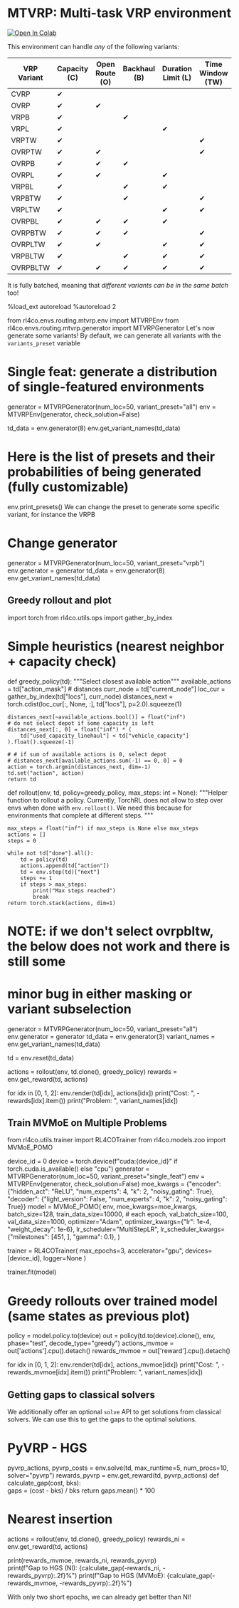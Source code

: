 # MTVRP: Multi-task VRP environment

<a href="https://colab.research.google.com/github/ai4co/rl4co/blob/main/examples/other/1-mtvrp.ipynb"><img src="https://colab.research.google.com/assets/colab-badge.svg" alt="Open In Colab"></a>


This environment can handle _any_ of the following variants:


| VRP Variant | Capacity (C) | Open Route (O) | Backhaul (B) | Duration Limit (L) | Time Window (TW) |
|-------------|--------------|----------------|--------------|--------------------|------------------|
| CVRP        | ✔            |                |              |                    |                  |
| OVRP        | ✔            | ✔              |              |                    |                  |
| VRPB        | ✔            |                | ✔            |                    |                  |
| VRPL        | ✔            |                |              | ✔                  |                  |
| VRPTW       | ✔            |                |              |                    | ✔                |
| OVRPTW      | ✔            | ✔              |              |                    | ✔                |
| OVRPB       | ✔            | ✔              | ✔            |                    |                  |
| OVRPL       | ✔            | ✔              |              | ✔                  |                  |
| VRPBL       | ✔            |                | ✔            | ✔                  |                  |
| VRPBTW      | ✔            |                | ✔            |                    | ✔                |
| VRPLTW      | ✔            |                |              | ✔                  | ✔                |
| OVRPBL      | ✔            | ✔              | ✔            | ✔                  |                  |
| OVRPBTW     | ✔            | ✔              | ✔            |                    | ✔                |
| OVRPLTW     | ✔            | ✔              |              | ✔                  | ✔                |
| VRPBLTW     | ✔            |                | ✔            | ✔                  | ✔                |
| OVRPBLTW    | ✔            | ✔              | ✔            | ✔                  | ✔                |


It is fully batched, meaning that _different variants can be in the same batch_ too!

%load_ext autoreload
%autoreload 2

from rl4co.envs.routing.mtvrp.env import MTVRPEnv
from rl4co.envs.routing.mtvrp.generator import MTVRPGenerator
Let's now generate some variants! By default, we can generate all variants with the `variants_preset` variable
# Single feat: generate a distribution of single-featured environments
generator = MTVRPGenerator(num_loc=50, variant_preset="all")
env = MTVRPEnv(generator, check_solution=False)

td_data = env.generator(8)
env.get_variant_names(td_data)
# Here is the list of presets and their probabilities of being generated (fully customizable)
env.print_presets()
We can change the preset to generate some specific variant, for instance the VRPB
# Change generator
generator = MTVRPGenerator(num_loc=50, variant_preset="vrpb")
env.generator = generator
td_data = env.generator(8)
env.get_variant_names(td_data)
## Greedy rollout and plot
import torch
from rl4co.utils.ops import gather_by_index


# Simple heuristics (nearest neighbor + capacity check)
def greedy_policy(td):
    """Select closest available action"""
    available_actions = td["action_mask"]
    # distances
    curr_node = td["current_node"]
    loc_cur = gather_by_index(td["locs"], curr_node)
    distances_next = torch.cdist(loc_cur[:, None, :], td["locs"], p=2.0).squeeze(1)

    distances_next[~available_actions.bool()] = float("inf")
    # do not select depot if some capacity is left
    distances_next[:, 0] = float("inf") * (
        td["used_capacity_linehaul"] < td["vehicle_capacity"]
    ).float().squeeze(-1)

    # # if sum of available actions is 0, select depot
    # distances_next[available_actions.sum(-1) == 0, 0] = 0
    action = torch.argmin(distances_next, dim=-1)
    td.set("action", action)
    return td


def rollout(env, td, policy=greedy_policy, max_steps: int = None):
    """Helper function to rollout a policy. Currently, TorchRL does not allow to step
    over envs when done with `env.rollout()`. We need this because for environments that complete at different steps.
    """

    max_steps = float("inf") if max_steps is None else max_steps
    actions = []
    steps = 0

    while not td["done"].all():
        td = policy(td)
        actions.append(td["action"])
        td = env.step(td)["next"]
        steps += 1
        if steps > max_steps:
            print("Max steps reached")
            break
    return torch.stack(actions, dim=1)
# NOTE: if we don't select ovrpbltw, the below does not work and there is still some
# minor bug in either masking or variant subselection

generator = MTVRPGenerator(num_loc=50, variant_preset="all")
env.generator = generator
td_data = env.generator(3)
variant_names = env.get_variant_names(td_data)

td = env.reset(td_data)

actions = rollout(env, td.clone(), greedy_policy)
rewards = env.get_reward(td, actions)

for idx in [0, 1, 2]:
    env.render(td[idx], actions[idx])
    print("Cost: ", - rewards[idx].item())
    print("Problem: ", variant_names[idx])

## Train MVMoE on Multiple Problems
from rl4co.utils.trainer import RL4COTrainer
from rl4co.models.zoo import MVMoE_POMO

device_id = 0
device = torch.device(f"cuda:{device_id}" if torch.cuda.is_available() else "cpu")
generator = MTVRPGenerator(num_loc=50, variant_preset="single_feat")
env = MTVRPEnv(generator, check_solution=False)
moe_kwargs = {"encoder": {"hidden_act": "ReLU", "num_experts": 4, "k": 2, "noisy_gating": True},
              "decoder": {"light_version": False, "num_experts": 4, "k": 2, "noisy_gating": True}}
model = MVMoE_POMO(
    env,
    moe_kwargs=moe_kwargs,
    batch_size=128,
    train_data_size=10000,  # each epoch,
    val_batch_size=100,
    val_data_size=1000,
    optimizer="Adam",
    optimizer_kwargs={"lr": 1e-4, "weight_decay": 1e-6},
    lr_scheduler="MultiStepLR",
    lr_scheduler_kwargs={"milestones": [451, ], "gamma": 0.1},
)

trainer = RL4COTrainer(
        max_epochs=3,
        accelerator="gpu",
        devices=[device_id],
        logger=None
    )

trainer.fit(model)
# Greedy rollouts over trained model (same states as previous plot)
policy = model.policy.to(device)
out = policy(td.to(device).clone(), env, phase="test", decode_type="greedy")
actions_mvmoe = out['actions'].cpu().detach()
rewards_mvmoe = out['reward'].cpu().detach()

for idx in [0, 1, 2]:
    env.render(td[idx], actions_mvmoe[idx])
    print("Cost: ", -rewards_mvmoe[idx].item())
    print("Problem: ", variant_names[idx])
## Getting gaps to classical solvers


We additionally offer an optional `solve` API to get solutions from classical solvers. We can use this to get the gaps to the optimal solutions.
# PyVRP - HGS
pyvrp_actions, pyvrp_costs = env.solve(td, max_runtime=5, num_procs=10, solver="pyvrp")
rewards_pyvrp = env.get_reward(td, pyvrp_actions)
def calculate_gap(cost, bks):   
    gaps = (cost - bks) / bks
    return gaps.mean() * 100

# Nearest insertion
actions = rollout(env, td.clone(), greedy_policy)
rewards_ni = env.get_reward(td, actions)

print(rewards_mvmoe, rewards_ni, rewards_pyvrp)   
print(f"Gap to HGS (NI): {calculate_gap(-rewards_ni, -rewards_pyvrp):.2f}%")
print(f"Gap to HGS (MVMoE): {calculate_gap(-rewards_mvmoe, -rewards_pyvrp):.2f}%")

With only two short epochs, we can already get better than NI!